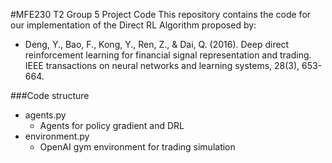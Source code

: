 #MFE230 T2 Group 5 Project Code
This repository contains the code for our implementation of the Direct RL 
Algorithm proposed by:
- Deng, Y., Bao, F., Kong, Y., Ren, Z., & Dai, Q. (2016). Deep direct reinforcement learning for financial signal representation and trading. IEEE transactions on neural networks and learning systems, 28(3), 653-664.

###Code structure
* agents.py
    * Agents for policy gradient and DRL
* environment.py
    * OpenAI gym environment for trading simulation